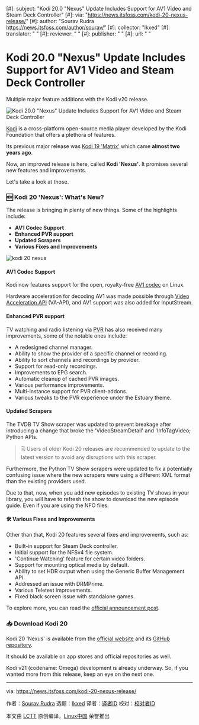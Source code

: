 [#]: subject: "Kodi 20.0 "Nexus" Update Includes Support for AV1 Video and Steam Deck Controller"
[#]: via: "https://news.itsfoss.com/kodi-20-nexus-release/"
[#]: author: "Sourav Rudra https://news.itsfoss.com/author/sourav/"
[#]: collector: "lkxed"
[#]: translator: " "
[#]: reviewer: " "
[#]: publisher: " "
[#]: url: " "

Kodi 20.0 "Nexus" Update Includes Support for AV1 Video and Steam Deck Controller
======

Multiple major feature additions with the Kodi v20 release.

![Kodi 20.0 "Nexus" Update Includes Support for AV1 Video and Steam Deck Controller][1]

[Kodi][2] is a cross-platform open-source media player developed by the Kodi Foundation that offers a plethora of features.

Its previous major release was [Kodi 19 'Matrix'][3] which came **almost two years ago**.

Now, an improved release is here, called **Kodi 'Nexus'**. It promises several new features and improvements.

Let's take a look at those.

### 🆕 Kodi 20 'Nexus': What's New?

The release is bringing in plenty of new things. Some of the highlights include:

- **AV1 Codec Support**
- **Enhanced PVR support**
- **Updated Scrapers**
- **Various Fixes and Improvements**

![kodi 20 nexus][4]

#### AV1 Codec Support

Kodi now features support for the open, royalty-free [AV1 codec][5] on Linux.

Hardware acceleration for decoding AV1 was made possible through [Video Acceleration API][6] (VA-API), and AV1 support was also added for InputStream.

#### Enhanced PVR support

TV watching and radio listening via [PVR][7] has also received many improvements, some of the notable ones include:

- A redesigned channel manager.
- Ability to show the provider of a specific channel or recording.
- Ability to sort channels and recordings by provider.
- Support for read-only recordings.
- Improvements to EPG search.
- Automatic cleanup of cached PVR images.
- Various performance improvements.
- Multi-instance support for PVR client-addons.
- Various tweaks to the PVR experience under the Estuary theme.

#### Updated Scrapers

The TVDB TV Show scraper was updated to prevent breakage after introducing a change that broke the 'VideoStreamDetail' and 'InfoTagVideo; Python APIs.

> 🗒️ Users of older Kodi 20 releases are recommended to update to the latest version to avoid any disruptions with this scraper.

Furthermore, the Python TV Show scrapers were updated to fix a potentially confusing issue where the new scrapers were using a different XML format than the existing providers used.

Due to that, now, when you add new episodes to existing TV shows in your library, you will have to refresh the show to download the new episode guide. Even if you are using the NFO files.

#### 🛠️ Various Fixes and Improvements

Other than that, Kodi 20 features several fixes and improvements, such as:

- Built-in support for Steam Deck controller.
- Initial support for the NFSv4 file system.
- 'Continue Watching' feature for certain video folders.
- Support for mounting optical media by default.
- Ability to set HDR output when using the Generic Buffer Management API.
- Addressed an issue with DRMPrime.
- Various Teletext improvements.
- Fixed black screen issue with standalone games.

To explore more, you can read the [official announcement post][8].

### 📥 Download Kodi 20

Kodi 20 'Nexus' is available from the [official website][9] and its [GitHub repository][10].

It should be available on app stores and official repositories as well.

Kodi v21 (codename: Omega) development is already underway. So, if you wanted more from this release, keep an eye on the next one.

--------------------------------------------------------------------------------

via: https://news.itsfoss.com/kodi-20-nexus-release/

作者：[Sourav Rudra][a]
选题：[lkxed][b]
译者：[译者ID](https://github.com/译者ID)
校对：[校对者ID](https://github.com/校对者ID)

本文由 [LCTT](https://github.com/LCTT/TranslateProject) 原创编译，[Linux中国](https://linux.cn/) 荣誉推出

[a]: https://news.itsfoss.com/author/sourav/
[b]: https://github.com/lkxed
[1]: https://news.itsfoss.com/content/images/size/w2000/2023/01/kodi-nexus-20-release.png
[2]: https://kodi.tv
[3]: https://news.itsfoss.com/kodi-19-release/
[4]: https://news.itsfoss.com/content/images/2023/01/Kodi_20_Nexus.jpg
[5]: https://en.wikipedia.org/wiki/AV1
[6]: https://en.wikipedia.org/wiki/Video_Acceleration_API
[7]: https://kodi.wiki/view/PVR
[8]: https://kodi.tv/article/kodi-20-0-nexus-release
[9]: https://kodi.tv/download/
[10]: https://github.com/xbmc/xbmc/releases/tag/20.0-Nexus
